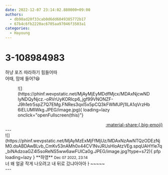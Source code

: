 ```yaml
---
date: 2022-12-07 23:14:02.880000+09:00
authors:
  - db98ad20f33cab0d6dd6049385772b17
  - 67b4c6fb2220ac6705aa97046f3503a1
categories:
  - Hayoung
---
```


# 3-108984983

<div class="post-container" markdown="1">
<div class="content-container md-sidebar__scrollwrap" markdown="1">

하냥 포즈 따라하기 힘들어따<br>어때, 맘에 들어?😆
<figure markdown="1">
![](https://phinf.wevpstatic.net/MjAyMjEyMDdfMjcx/MDAxNjcwNDIyNDQyNjcz.-oRVrUyKORIcp6_jgf99VNONZF-J9h1etr5spZ7Q7EMg.FNRes3qxl5x5pCQ3kFWMUPj1ILA1qVrzHb6iELUMIWkg.JPEG/image.jpg){ loading=lazy onclick="openFullscreen(this)"}
</figure>


</div>
</div>

<div style="text-align: right;" markdown="1">
<a href="https://weverse.io/fromis9/fanpost/3-108984983" style="text-align: right;">:material-share:{.big-emoji}</a>
</div>
---

<div class="comments-container md-sidebar__scrollwrap" markdown="1">
<div class="comment" markdown="1">
<div class='id-container' markdown="1">
![](https://phinf.wevpstatic.net/MjAyMzExMjFfMjUz/MDAxNzAwNTQzODEzNjM0.dsABDAwBLvb_CmKv53nAMh0x44CV1NvJRUsHloAtzVEg.spqUAHYle7q_biNAdzoaGZ4l5soReNS5ww6awFUlCa0g.JPEG/image.jpg?type=s72){ pfp loading=lazy }
**<span class="artist">하영</span>** <small>Dec 07 2022, 23:14</small><br>
</div>
<div class='comment-body' markdown="1">
너 왜 얼굴 작게 나오려고 내 뒤로 갔냐아아아ㅏ~~~~~
</div>
</div>
</div>
---
